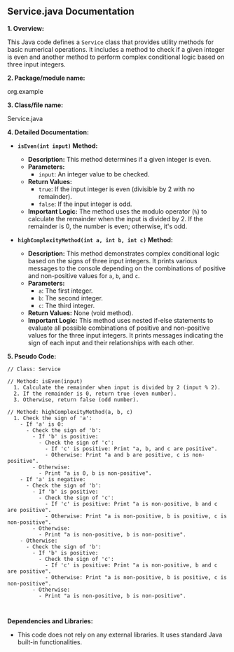 ## Service.java Documentation

**1. Overview:**

This Java code defines a `Service` class that provides utility methods for basic numerical operations. It includes a method to check if a given integer is even and another method to perform complex conditional logic based on three input integers. 

**2. Package/module name:**

org.example

**3. Class/file name:**

Service.java

**4. Detailed Documentation:**

   - **`isEven(int input)` Method:**
     - **Description:** This method determines if a given integer is even.
     - **Parameters:** 
       - `input`: An integer value to be checked.
     - **Return Values:** 
       - `true`: If the input integer is even (divisible by 2 with no remainder).
       - `false`: If the input integer is odd.
     - **Important Logic:** The method uses the modulo operator (`%`) to calculate the remainder when the input is divided by 2. If the remainder is 0, the number is even; otherwise, it's odd.

   - **`highComplexityMethod(int a, int b, int c)` Method:**
     - **Description:** This method demonstrates complex conditional logic based on the signs of three input integers. It prints various messages to the console depending on the combinations of positive and non-positive values for `a`, `b`, and `c`.
     - **Parameters:** 
       - `a`: The first integer.
       - `b`: The second integer.
       - `c`: The third integer.
     - **Return Values:** None (void method).
     - **Important Logic:** This method uses nested if-else statements to evaluate all possible combinations of positive and non-positive values for the three input integers. It prints messages indicating the sign of each input and their relationships with each other.

**5. Pseudo Code:**


```
// Class: Service

// Method: isEven(input)
  1. Calculate the remainder when input is divided by 2 (input % 2).
  2. If the remainder is 0, return true (even number).
  3. Otherwise, return false (odd number).

// Method: highComplexityMethod(a, b, c)
  1. Check the sign of 'a':
    - If 'a' is 0:
      - Check the sign of 'b':
        - If 'b' is positive:
          - Check the sign of 'c':
            - If 'c' is positive: Print "a, b, and c are positive".
            - Otherwise: Print "a and b are positive, c is non-positive".
        - Otherwise: 
          - Print "a is 0, b is non-positive".
    - If 'a' is negative:
      - Check the sign of 'b':
        - If 'b' is positive:
          - Check the sign of 'c':
            - If 'c' is positive: Print "a is non-positive, b and c are positive".
            - Otherwise: Print "a is non-positive, b is positive, c is non-positive".
        - Otherwise: 
          - Print "a is non-positive, b is non-positive".
    - Otherwise:
      - Check the sign of 'b':
        - If 'b' is positive:
          - Check the sign of 'c':
            - If 'c' is positive: Print "a is non-positive, b and c are positive".
            - Otherwise: Print "a is non-positive, b is positive, c is non-positive".
        - Otherwise: 
          - Print "a is non-positive, b is non-positive".



```

**Dependencies and Libraries:**

* This code does not rely on any external libraries. It uses standard Java built-in functionalities.



